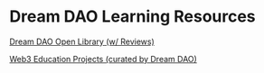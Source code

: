 # Dream DAO Learning Resources

[Dream DAO Open Library (w/ Reviews)](Dream%20DAO%20Learning%20Resources%2009d28d2fc90244639f0555bc8dfdb2cc/Dream%20DAO%20Open%20Library%20(w%20Reviews)%20738d91bcf871449294f962e3b59f467c.md)

[Web3 Education Projects (curated by Dream DAO)](Dream%20DAO%20Learning%20Resources%2009d28d2fc90244639f0555bc8dfdb2cc/Web3%20Education%20Projects%20(curated%20by%20Dream%20DAO)%20fc4bd78cc88a441596d1d5364c0802a9.md)